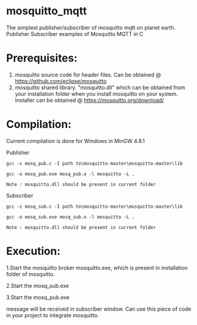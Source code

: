 # mosquitto_mqtt

The simplest publisher/subscriber of mosquitto mqtt on planet earth. Publisher Subscriber examples of Mosquitto MQTT in C

# Prerequisites:
1. mosquitto source code for header files. Can be obtained @ https://github.com/eclipse/mosquitto 
2. mosquitto shared library. "mosquitto.dll" which can be obtained from your installation folder when you install mosquitto on your system. Installer
can be obtained @ https://mosquitto.org/download/   

# Compilation:
Current compilation is done for Windows in MinGW 4.8.1
 
 Publisher
 
	gcc -c mosq_pub.c -I path to\mosquitto-master\mosquitto-master\lib

	gcc -o mosq_pub.exe mosq_pub.o -l mosquitto -L .
	
	Note : mosquitto.dll should be present in current folder 
 
 Subscriber
	
	gcc -c mosq_sub.c -I path to\mosquitto-master\mosquitto-master\lib

	gcc -o mosq_sub.exe mosq_sub.o -l mosquitto -L .
	
	Note : mosquitto.dll should be present in current folder 
	
# Execution:
1.Start the mosquitto broker mosquitto.exe, which is present in installation folder of mosquitto.

2.Start the mosq_sub.exe

3.Start the mosq_pub.exe

message will be received in subscriber window. Can use this piece of code in your project to integrate mosquitto. 
